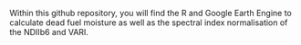Within this github repository, you will find the R and Google Earth Engine to calculate dead fuel moisture as well as the spectral index normalisation of the NDIIb6 and VARI.
